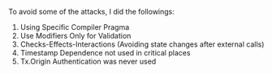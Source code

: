 To avoid some of the attacks, I did the followings:

1. Using Specific Compiler Pragma
2. Use Modifiers Only for Validation
3. Checks-Effects-Interactions (Avoiding state changes after external calls)
4. Timestamp Dependence not used in critical places
5. Tx.Origin Authentication was never used

